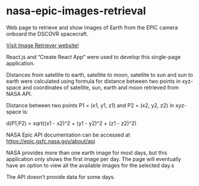 # nasa-epic-images-retrieval

Web page to retrieve and show images of Earth from the EPIC camera onboard the DSCOVR spacecraft.

[Visit Image Retriever website!](https://earth-images-retriever.netlify.app/)

React.js and “Create React App” were used to develop this single-page application.

Distances from satellite to earth, satellite to moon, satellite to sun and sun to earth were calculated using formula for distance between two points in xyz-space and coordinates of satellite, sun, earth and moon retrieved from NASA API.

Distance between two points P1 = (x1, y1, z1) and P2 = (x2, y2, z2) in xyz-space is:

d(P1,P2) = sqrt((x1 - x2)^2 + (y1 - y2)^2 + (z1 - z2)^2)

NASA Epic API documentation can be accessed at https://epic.gsfc.nasa.gov/about/api

NASA provides more than one earth image for most days, but this application only shows the first image per day. The page will eventually have an option to view all the available images for the selected day.s

The API doesn’t provide data for some days.
